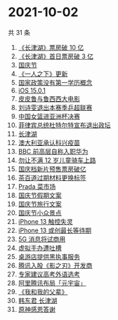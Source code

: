 # 2021-10-02

共 31 条

<!-- BEGIN -->
<!-- 最后更新时间 Sat Oct 02 2021 21:17:02 GMT+0800 (China Standard Time) -->

1. [《长津湖》票房破 10 亿](https://www.zhihu.com/search?q=长津湖票房)
1. [《长津湖》首日票房破 3 亿](https://www.zhihu.com/search?q=长津湖票房)
1. [国庆节](https://www.zhihu.com/search?q=国庆节)
1. [《一人之下》更新](https://www.zhihu.com/search?q=一人之下)
1. [国家政策没有第一学历概念](https://www.zhihu.com/search?q=第一学历)
1. [iOS 15.0.1](https://www.zhihu.com/search?q=ios15)
1. [皮皮鲁与鲁西西大电影](https://www.zhihu.com/search?q=皮皮鲁与鲁西西之罐头小人)
1. [刘诗雯退出本赛季乒超联赛](https://www.zhihu.com/search?q=刘诗雯)
1. [中国女篮进亚洲杯决赛](https://www.zhihu.com/search?q=中国女篮)
1. [菲律宾总统杜特尔特宣布退出政坛](https://www.zhihu.com/search?q=菲律宾总统)
1. [长津湖](https://www.zhihu.com/search?q=长津湖)
1. [澳大利亚承认科兴疫苗](https://www.zhihu.com/search?q=科兴疫苗)
1. [BBC 前高层自称入职华为](https://www.zhihu.com/search?q=BBC)
1. [勿让不满 12 岁儿童骑车上路](https://www.zhihu.com/search?q=儿童骑车)
1. [国庆档新片预售票房破亿](https://www.zhihu.com/search?q=国庆档票房)
1. [茶百道过期材料更换标签](https://www.zhihu.com/search?q=茶百道)
1. [Prada 菜市场](https://www.zhihu.com/search?q=Prada)
1. [国庆节假期文案](https://www.zhihu.com/search?q=国庆节假期文案)
1. [国庆节旅行文案](https://www.zhihu.com/search?q=国庆节旅行文案)
1. [国庆节小众景点](https://www.zhihu.com/search?q=国庆节小众景点)
1. [iPhone 13 触控失灵](https://www.zhihu.com/search?q=iPhone13)
1. [iPhone 13 或创最长等待期](https://www.zhihu.com/search?q=iPhone发货)
1. [5G 消息将试商用](https://www.zhihu.com/search?q=5G消息)
1. [虚拟手办遭吐槽](https://www.zhihu.com/search?q=虚拟手办)
1. [桌游店提供黑执事服务](https://www.zhihu.com/search?q=桌游)
1. [腾讯入股《影之刃》开发商](https://www.zhihu.com/search?q=影之刃)
1. [专家建议高考外语选考](https://www.zhihu.com/search?q=外语)
1. [阿里腾讯布局「元宇宙」](https://www.zhihu.com/search?q=元宇宙)
1. [《我和我的父辈》](https://www.zhihu.com/search?q=我和我的父辈)
1. [韩东君 长津湖](https://www.zhihu.com/search?q=长津湖)
1. [原神感恩答谢](https://www.zhihu.com/search?q=原神)

<!-- END -->
